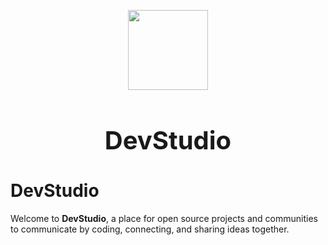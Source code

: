 <p align="center">
      <img src="https://i.ibb.co/X5dNS47/image.png" height="128">
    <h1 align="center" style="font-size: 40px; margin-bottom: 20px;">DevStudio</h1>
</p>

# DevStudio
Welcome to **DevStudio**, a place for open source projects and communities to communicate by coding, connecting, and sharing ideas together.
